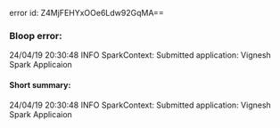 error id: Z4MjFEHYxOOe6Ldw92GqMA==
### Bloop error:

24/04/19 20:30:48 INFO SparkContext: Submitted application: Vignesh Spark Applicaion
#### Short summary: 

24/04/19 20:30:48 INFO SparkContext: Submitted application: Vignesh Spark Applicaion
